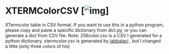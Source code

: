 # XTERMColorCSV [![img][pbd]]
XTermcolor table in CSV format. If you want to use this in a python program, please copy and paste a specific dictionary from dict.py, or you can generate a dict from CSV file.
Note: 256color.csv is a CSV I generated for a python dictionary.
xtermcolor.csv is generated by [jabbalaci](https://github.com/jabbalaci/ClosestX11Color/blob/master/colors.csv) , but I changed a little (only three colors of hls)

[img]:https://licensebuttons.net/p/aero/1.0/88x31.png
[pbd]:https://creativecommons.org/publicdomain/zero/1.0/


